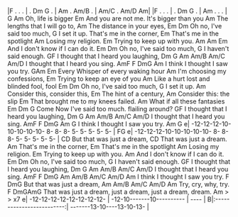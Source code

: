 |F . . . | . Dm G . | Am . Am/B . | Am/C . Am/D Am|
|F . . . | . Dm G . | Am . . . |
G Am 
   Oh, life is bigger
Em 
And you are not me.
It's bigger than you
Am 
The lengths that I will go to,
Am 
The distance in your eyes,
Em Dm 
   Oh no, I've said too much,
G 
I set it up. 
That's me in the corner,
Em 
That's me in the spotlight
Am 
Losing my religion.
Em 
Trying to keep up with you.
Am 
Am 
Em 
And I don't know if I can do it.
Em Dm 
   Oh no, I've said too much,
G 
I haven't said enough.
GF 
I thought that I heard you laughing,
  Dm             G         Am   Am/B   Am/C   Am/D
I thought that I heard you sing.
AmF F DmG Am 
I  think I thought I saw    you try.
GAm Em 
   Every Whisper of every waking hour
Am 
I'm choosing my confessions,
Em 
Trying to keep an eye of you
Am 
Like a hurt lost and blinded fool, fool
Em Dm 
   Oh no, I've said too much,
G 
I set it up. 
Am 
Consider this, consider this,
Em 
The hint of a century,
Am 
Consider this: the slip
Em 
That brought me to my knees failed.
Am 
What if all these fantasies
Em
Dm G 
Come
Now I've said too much.
flailing around?
GF 
I thought that I heard you laughing,
  Dm             G         Am   Am/B   Am/C   Am/D
I thought that I heard you sing.
AmF F DmG Am G 
I  think I thought I saw    you try.
Am G 
e| -12-12-12-10-10-10-10-10- 8- 8- 8- 5- 5- 5- 5- 5- |
FG 
e| -12-12-12-10-10-10-10-10- 8- 8- 8- 5- 5- 5- 5- 5- |
CD 
But that was just a dream,
CD 
That was just a dream.
Am 
That's me in the corner,
Em 
That's me in the spotlight
Am 
Losing my religion.
Em 
Trying to keep up with you.
Am 
And I don't know if I can do it.
Em Dm 
   Oh no, I've said too much,
G 
I haven't said enough.
GF 
I thought that I heard you laughing,
  Dm             G         Am   Am/B   Am/C   Am/D
I thought that I heard you sing.
AmF F DmG Am Am/B Am/C Am/D Am I think I thought I saw you try. 
F DmG 
But that was just a dream,
Am   Am/B   Am/C   Am/D   Am
Try, cry,   why,   try.
F DmGAmG 
That was just a dream,    just a dream, just a dream, dream.
Am 
    >        >              x7
e| -12-12-12-12-12-12-12-12- | -12-10-------10---------- |
---- |
B|:-------------------------:| -------13-10----13-10-13- |
